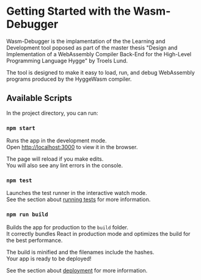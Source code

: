 # Getting Started with the Wasm-Debugger

Wasm-Debugger is the implamentation of the the Learning and Development tool poposed as part of the master thesis "Design and Implementation of a WebAssembly Compiler Back-End for the High-Level Programming Language Hygge" by Troels Lund.

The tool is designed to make it easy to load, run, and debug WebAssembly programs produced by the HyggeWasm compiler.

## Available Scripts

In the project directory, you can run:

### `npm start`

Runs the app in the development mode.\
Open [http://localhost:3000](http://localhost:3000) to view it in the browser.

The page will reload if you make edits.\
You will also see any lint errors in the console.

### `npm test`

Launches the test runner in the interactive watch mode.\
See the section about [running tests](https://facebook.github.io/create-react-app/docs/running-tests) for more information.

### `npm run build`

Builds the app for production to the `build` folder.\
It correctly bundles React in production mode and optimizes the build for the best performance.

The build is minified and the filenames include the hashes.\
Your app is ready to be deployed!

See the section about [deployment](https://facebook.github.io/create-react-app/docs/deployment) for more information.
